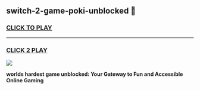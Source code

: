 
## switch-2-game-poki-unblocked 👋
<h3>
<a href="https://premium.freeplayer.one?title=switch-2-game-poki-unblocked&ref=14F">CLICK TO PLAY</a></h3>
<hr>

<h3>
<a href="https://premium.freeplayer.one?title=switch-2-game-poki-unblocked&ref=14F">CLICK 2 PLAY</a>
  
</h3>

<a href="https://premium.freeplayer.one?title=switch-2-game-poki-unblocked&ref=12F/"><img src="https://clearcache.store/games.png"></a>


**worlds hardest game unblocked: Your Gateway to Fun and Accessible Online Gaming**
